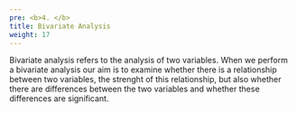 ```yaml
---
pre: <b>4. </b>
title: Bivariate Analysis
weight: 17
---
```




Bivariate analysis refers to the analysis of two variables.  When we perform a bivariate analysis our aim is to examine whether there is a relationship between two variables, the strenght of this relationship, but also whether there are differences between the two variables and whether these differences are significant.  

